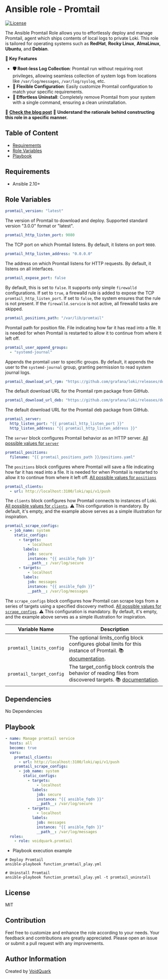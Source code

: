 # Ansible role - Promtail

[![License](https://img.shields.io/github/license/voidquark/promtail)](LICENSE)

The Ansible Promtail Role allows you to effortlessly deploy and manage Promtail, agent which ships contents of local logs to private Loki.
This role is tailored for operating systems such as **RedHat**, **Rocky Linux**, **AlmaLinux**, **Ubuntu**, and **Debian**.

**🔑 Key Features**
- **🛡️ Root-less Log Collection**: Promtail run without requiring root privileges, allowing seamless collection of system logs from locations like `/var/log/messages`, `/var/log/syslog`, etc.
- **🧩 Flexible Configuration**: Easily customize Promtail configuration to match your specific requirements.
- **🧹 Effortless Uninstall**: Completely remove Promtail from your system with a single command, ensuring a clean uninstallation.

📢 **[Check the blog post](https://voidquark.com/blog/rootless-promtail-with-ansible/)** 📝 **Understand the rationale behind constructing this role in a specific manner.**

## Table of Content

- [Requirements](#requirements)
- [Role Variables](#role-variables)
- [Playbook](#playbook)

## Requirements

- Ansible 2.10+

## Role Variables

```yaml
promtail_version: "latest"
```
The version of Promtail to download and deploy. Supported standard version "3.0.0" format or "latest".

```yaml
promtail_http_listen_port: 9080
```
The TCP port on which Promtail listens. By default, it listens on port `9080`.

```yaml
promtail_http_listen_address: "0.0.0.0"
```
The address on which Promtail listens for HTTP requests. By default, it listens on all interfaces.

```yaml
promtail_expose_port: false
```
By default, this is set to `false`. It supports only simple `firewalld` configurations. If set to `true`, a firewalld rule is added to expose the TCP `promtail_http_listen_port`. If set to `false`, the system ensures that the rule is not present. If the `firewalld.service` is not active, all firewalld tasks are skipped.

```yaml
promtail_positions_path: "/var/lib/promtail"
```
Promtail path for position file. File indicating how far it has read into a file. It is needed for when Promtail is restarted to allow it to continue from where it left off.

```yaml
promtail_user_append_groups:
  - "systemd-journal"
```
Appends the promtail user to specific groups. By default, it appends the user to the `systemd-journal` group, granting permission to read system journal logs.

```yaml
promtail_download_url_rpm: "https://github.com/grafana/loki/releases/download/v{{ promtail_version }}/promtail-{{ promtail_version }}.{{ __promtail_arch }}.rpm"
```
The default download URL for the Promtail rpm package from GitHub.

```yaml
promtail_download_url_deb: "https://github.com/grafana/loki/releases/download/v{{ promtail_version }}/promtail_{{ promtail_version }}_{{ __promtail_arch }}.deb"
```
The default download URL for the Promtail deb package from GitHub.

```yaml
promtail_server:
  http_listen_port: "{{ promtail_http_listen_port }}"
  http_listen_address: "{{ promtail_http_listen_address }}"
```
The `server` block configures Promtail behavior as an HTTP server. [All possible values for `server`](https://grafana.com/docs/loki/latest/clients/promtail/configuration/#server)

```yaml
promtail_positions:
  filename: "{{ promtail_positions_path }}/positions.yaml"
```
The `positions` block configures where Promtail will save a file indicating how far it has read into a file. It is needed for when Promtail is restarted to allow it to continue from where it left off. [All possible values for `positions`](https://grafana.com/docs/loki/latest/clients/promtail/configuration/#positions)

```yaml
promtail_clients:
  - url: http://localhost:3100/loki/api/v1/push
```
The `clients` block configures how Promtail connects to instances of Loki. [All possible values for `clients`](https://grafana.com/docs/loki/latest/clients/promtail/configuration/#clients). ⚠️ This configuration is mandatory. By default, it's empty, and the example above serves as a simple illustration for inspiration.

```yaml
promtail_scrape_configs:
  - job_name: system
    static_configs:
      - targets:
          - localhost
        labels:
          job: secure
          instance: "{{ ansible_fqdn }}"
          __path__: /var/log/secure
      - targets:
          - localhost
        labels:
          job: messages
          instance: "{{ ansible_fqdn }}"
          __path__: /var/log/messages
```
The `scrape_configs` block configures how Promtail can scrape logs from a series of targets using a specified discovery method. [All possible values for `scrape_configs`](https://grafana.com/docs/loki/latest/clients/promtail/configuration/#scrape_configs). ⚠️ This configuration is mandatory. By default, it's empty, and the example above serves as a simple illustration for inspiration.

| Variable Name | Description
| ----------- | ----------- |
| `promtail_limits_config` | The optional limits_config block configures global limits for this instance of Promtail. 📚 [documentation](https://grafana.com/docs/loki/latest/clients/promtail/configuration/#limits_config).
| `promtail_target_config` | The target_config block controls the behavior of reading files from discovered targets. 📚 [documentation](https://grafana.com/docs/loki/latest/clients/promtail/configuration/#target_config).

## Dependencies

No Dependencies

## Playbook

```yaml
- name: Manage promtail service
  hosts: all
  become: true
  vars:
    promtail_clients:
      - url: http://localhost:3100/loki/api/v1/push
    promtail_scrape_configs:
      - job_name: system
        static_configs:
          - targets:
              - localhost
            labels:
              job: secure
              instance: "{{ ansible_fqdn }}"
              __path__: /var/log/secure
          - targets:
              - localhost
            labels:
              job: messages
              instance: "{{ ansible_fqdn }}"
              __path__: /var/log/messages
  roles:
    - role: voidquark.promtail
```

- Playbook execution example
```shell
# Deploy Promtail
ansible-playbook function_promtail_play.yml

# Uninstall Promtail
ansible-playbook function_promtail_play.yml -t promtail_uninstall
```

## License

MIT

## Contribution

Feel free to customize and enhance the role according to your needs.
Your feedback and contributions are greatly appreciated. Please open an issue or submit a pull request with any improvements.

## Author Information

Created by [VoidQuark](https://voidquark.com)
